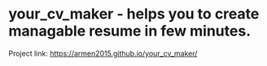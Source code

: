 # your_cv_maker - helps you to create managable resume in few minutes.
Project link: https://armen2015.github.io/your_cv_maker/
